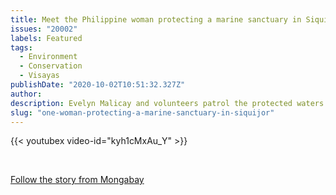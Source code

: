```yaml
---
title: Meet the Philippine woman protecting a marine sanctuary in Siquijor from illegal fishermen
issues: "20002"
labels: Featured
tags:
  - Environment
  - Conservation
  - Visayas
publishDate: "2020-10-02T10:51:32.327Z"
author: 
description: Evelyn Malicay and volunteers patrol the protected waters of Siquijor from commercial vessels illegally fishing in the area.  Even with little funding, the community kayaks around their marine sanctuary to protect the reefs and marine lives that depend on it.
slug: "one-woman-protecting-a-marine-sanctuary-in-siquijor"
---
```


{{< youtubex video-id="kyh1cMxAu_Y" >}}

<br />

[Follow the story from Mongabay](https://news.mongabay.com/2020/09/video-in-this-philippine-community-women-guard-a-marine-protected-area/amp/)  